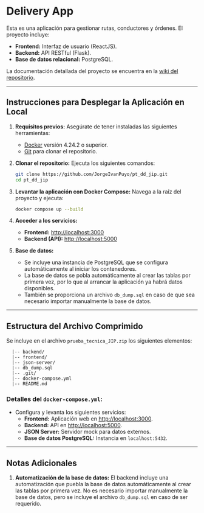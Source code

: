 # Delivery App

Esta es una aplicación para gestionar rutas, conductores y órdenes. El proyecto incluye:
- **Frontend:** Interfaz de usuario (ReactJS).
- **Backend:** API RESTful (Flask).
- **Base de datos relacional:** PostgreSQL.

La documentación detallada del proyecto se encuentra en la [wiki del repositorio](https://github.com/JorgeIvanPuyo/pt_dd_jip/wiki).

---

## Instrucciones para Desplegar la Aplicación en Local

1. **Requisitos previos:**
   Asegúrate de tener instaladas las siguientes herramientas:
   - [Docker](https://www.docker.com/) versión 4.24.2 o superior.
   - [Git](https://git-scm.com/) para clonar el repositorio.

2. **Clonar el repositorio:**
   Ejecuta los siguientes comandos:
   ```bash
   git clone https://github.com/JorgeIvanPuyo/pt_dd_jip.git
   cd pt_dd_jip
   ```

3. **Levantar la aplicación con Docker Compose:**
   Navega a la raíz del proyecto y ejecuta:
   ```bash
   docker compose up --build
   ```

4. **Acceder a los servicios:**
   - **Frontend:** [http://localhost:3000](http://localhost:3000)
   - **Backend (API):** [http://localhost:5000](http://localhost:5000)

5. **Base de datos:**
   - Se incluye una instancia de PostgreSQL que se configura automáticamente al iniciar los contenedores.
   - La base de datos se pobla automáticamente al crear las tablas por primera vez, por lo que al arrancar la aplicación ya habrá datos disponibles.
   - También se proporciona un archivo `db_dump.sql` en caso de que sea necesario importar manualmente la base de datos.

---

## Estructura del Archivo Comprimido

Se incluye en el archivo `prueba_tecnica_JIP.zip` los siguientes elementos:

```plaintext
  |-- backend/
  |-- frontend/
  |-- json-server/
  |-- db_dump.sql
  |-- .git/
  |-- docker-compose.yml
  |-- README.md
```

### Detalles del `docker-compose.yml`:
- Configura y levanta los siguientes servicios:
  - **Frontend:** Aplicación web en [http://localhost:3000](http://localhost:3000).
  - **Backend:** API en [http://localhost:5000](http://localhost:5000).
  - **JSON Server:** Servidor mock para datos externos.
  - **Base de datos PostgreSQL:** Instancia en `localhost:5432`.

---

## Notas Adicionales

1. **Automatización de la base de datos:**
   El backend incluye una automatización que puebla la base de datos automáticamente al crear las tablas por primera vez. No es necesario importar manualmente la base de datos, pero se incluye el archivo `db_dump.sql` en caso de ser requerido.
